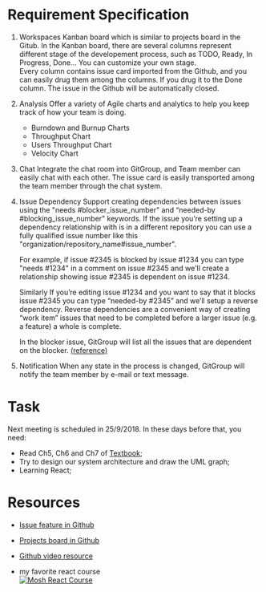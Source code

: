 # Requirement Specification

1. Workspaces
   Kanban board which is similar to projects board in the Gitub. In the Kanban board, there are several columns represent different stage of the developement process, such as TODO, Ready, In Progress, Done... You can customize your own stage.<br>
   Every column contains issue card imported from the Github, and you can easily drug them among the columns. If you drug it to the Done column. The issue in the Github will be automatically closed.
2. Analysis
   Offer a variety of Agile charts and analytics to help you keep track of how your team is doing.
   - Burndown and Burnup Charts
   - Throughput Chart
   - Users Throughput Chart
   - Velocity Chart
3. Chat
   Integrate the chat room into GitGroup, and Team member can easily chat with each other.
   The issue card is easily transported among the team member through the chat system.
4. Issue Dependency
   Support creating dependencies between issues using the "needs #blocker_issue_number" and “needed-by #blocking_issue_number" keywords. If the issue you’re setting up a dependency relationship with is in a different repository you can use a fully qualified issue number like this "organization/repository_name#issue_number".

   For example, if issue #2345 is blocked by issue #1234 you can type "needs #1234" in a comment on issue #2345 and we'll create a relationship showing issue #2345 is dependent on issue #1234.

   Similarly If you’re editing issue #1234 and you want to say that it blocks issue #2345 you can type “needed-by #2345” and we’ll setup a reverse dependency. Reverse dependencies are a convenient way of creating “work item” issues that need to be completed before a larger issue (e.g. a feature) a whole is complete.

   In the blocker issue, GitGroup will list all the issues that are dependent on the blocker.
   [(reference)](https://docs.codetree.com/article/8-dependencies)

5. Notification
   When any state in the process is changed, GitGroup will notify the team member by e-mail or text message.

# Task

Next meeting is scheduled in 25/9/2018. In these days before that, you need:

- Read Ch5, Ch6 and Ch7 of [Textbook](https://edisciplinas.usp.br/pluginfile.php/2150022/mod_resource/content/1/1429431793.203Software%20Engineering%20by%20Somerville.pdf);
- Try to design our system architecture and draw the UML graph;
- Learning React;

# Resources

- [Issue feature in Github](https://guides.github.com/features/issues/)
- [Projects board in Github](https://help.github.com/articles/about-project-boards/)

- [Github video resource](https://resources.github.com/videos/github-best-practices/)

- my favorite react course<br>
  [![Mosh React Course](http://img.youtube.com/vi/Ke90Tje7VS0/0.jpg)](http://www.youtube.com/watch?v=Ke90Tje7VS0)
